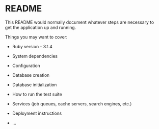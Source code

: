 # README

This README would normally document whatever steps are necessary to get the
application up and running.

Things you may want to cover:

* Ruby version - 3.1.4

* System dependencies

* Configuration

* Database creation

* Database initialization

* How to run the test suite

* Services (job queues, cache servers, search engines, etc.)

* Deployment instructions

* ...
